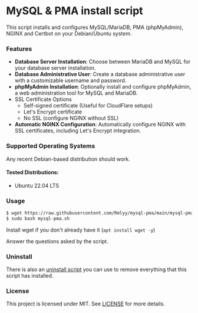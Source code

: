 # MySQL & PMA install script

This script installs and configures MySQL/MariaDB, PMA (phpMyAdmin), NGINX and Certbot on your Debian/Ubuntu system.

### Features

- **Database Server Installation**: Choose between MariaDB and MySQL for your database server installation.
- **Database Administrative User**: Create a database administrative user with a customizable username and password.
- **phpMyAdmin Installation**: Optionally install and configure phpMyAdmin, a web administration tool for MySQL and MariaDB.
- SSL Certificate Options
  - Self-signed certificate (Useful for CloudFlare setups)
  - Let's Encrypt certificate
  - No SSL (configure NGINX without SSL)
- **Automatic NGINX Configuration**: Automatically configure NGINX with SSL certificates, including Let's Encrypt integration.

### Supported Operating Systems

Any recent Debian-based distribution should work.

#### Tested Distributions:

- Ubuntu 22.04 LTS

### Usage

```sh
$ wget https://raw.githubusercontent.com/Rmlyy/mysql-pma/main/mysql-pma.sh
$ sudo bash mysql-pma.sh
```

Install wget if you don't already have it (`apt install wget -y`)

Answer the questions asked by the script.

### Uninstall

There is also an [uninstall script](mysql-pma-uninstall.sh) you can use to remove everything that this script has installed.

### License

This project is licensed under MIT. See [LICENSE](LICENSE) for more details.
